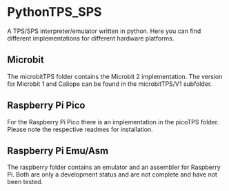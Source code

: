 # PythonTPS_SPS
A TPS/SPS interpreter/emulator written in python. 
Here you can find different implementations for different hardware platforms.

## Microbit

The microbitTPS folder contains the Microbit 2 implementation. The version for Microbit 1 and Caliope can be found in the microbitTPS/V1 subfolder.

## Raspberry Pi Pico

For the Raspberry Pi Pico there is an implementation in the picoTPS folder. Please note the respective readmes for installation.

## Raspberry Pi Emu/Asm

The raspberry folder contains an emulator and an assembler for Raspberry Pi. Both are only a development status and are not complete and have not been tested.